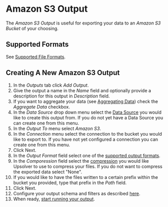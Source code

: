# Amazon S3 Output

The _Amazon S3 Output_ is useful for exporting your data to an _Amazon S3 Bucket_ of your choosing.

## Supported Formats

See [Supported File Formats](/outputs/supported-file-formats.md).


## Creating A New Amazon S3 Output

1. In the _Outputs_ tab click _Add Output_.
2. Give the output a name in the _Name_ field and optionally provide a description for this output in _Description_ field.
3. If you want to aggregate your data (see [Aggregating Data](/Outputs/aggregating-data.md)) check the _Aggregate Data_ checkbox.
4. In the _Data Source_ drop down menu select the [Data Source](/DataSources/README.md) you would like to create this output from. If you do not yet have a Data Source you can create one from this menu.
5. In the _Output To_ menu select _Amazon S3_.
6. In the _Connection_ menu select the connection to the bucket you would like to export to. If you have not yet configured a connection you can create one from this menu.
7. Click Next.
8. In the _Output Format_ field select one of the [supported output formats](/outputs/supported-file-formats.md).
9. In the _Comporession_ field select the [compression](/outputs/supported-compressions.md) you would like Upsolver to use to compress your files. If you do not want to compress the exported data select "None".
10. If you would like to have the files written to a certain prefix within the bucket you provided, type that prefix in the _Path_ field.
11. Click Next.
10. Configure your output schema and filters as described [here](/Outputs/configuring-schema-and-filters.md).
11. When ready, [start running your output](/Outputs/running-and-stopping-outputs.md).







